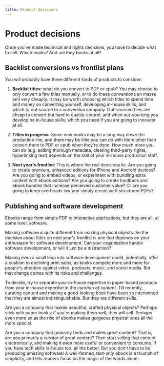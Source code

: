 ```yaml
---
title: Product decisions
---
```


# Product decisions

Once you've made technical and rights decisions, you have to decide what to sell. Which books? And are they books at all?


## Backlist conversions vs frontlist plans

You will probably have three different kinds of products to consider:

1. **Backlist titles:** what do you convert to PDF or epub? You may choose to only convert a few titles manually, or to do these conversions en masse and very cheaply. It may be worth choosing which titles to spend time and money on converting yourself, developing in-house skills, and which to out-source to a conversion company. Out-sourced files are cheap to convert but hard to quality-control; and when out-sourcing you develop no in-house skills, which you need if you are going to innovate at all.

2. **Titles in progress.** Some new books may be a long way down the production line, and there may be little you can do with them other than convert them to PDF or epub when they're done. How much more you can do (e.g. adding thorough metadata, clearing third-party rights, hyperlinking text) depends on the skill of your in-house production staff.

3. **Next year's frontlist:** This is where the real decisions lie. Are you going to create premium, enhanced editions for iPhone and Android devices? Are you going to embed videos, or experiment with bundling extra content with ebook editions? Are you going to create hardback and ebook bundles that increase perceived customer value? Or are you going to keep overheads low and simply create well-structured PDFs?


## Publishing and software development

Ebooks range from simple PDF to interactive applications, but they are all, at some level, software.

Making software is quite different from making physical objects. So the decision about titles on next year's frontlist is one that depends on your enthusiasm for software development. Can your organisation handle software development, or will it just be a distraction?

Making even a small leap into software development could, potentially, offer a cushion to declining print sales, as books compete more and more for people's attention against video, podcasts, music, and social media. But that change comes with its risks and challenges.

To decide, try to separate your in-house expertise in paper-based products from your in-house expertise in the *curation of content*. Till recently, curating content and making a good-looking book have been so intertwined that they are almost indistinguishable. But they are different skills.

Are you a company that makes beautiful, crafted physical objects? Perhaps stick with paper books: if you're making them well, they will sell. Perhaps even more so as the rise of ebooks makes gorgeous physical ones all the more special.

Are you a company that primarily finds and makes great content? That is, are you primarily a *curator* of great content? Then start selling that content electronically, and making it even more useful or convenient to consume. If you have tech skills in-house too, all the better. But you don't have to be producing amazing software! A well-formed, text-only ebook is a triumph of simplicity, and lets readers focus on the magic of the words alone.
